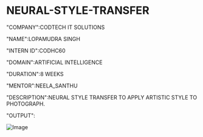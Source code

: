 # NEURAL-STYLE-TRANSFER

"COMPANY":CODTECH IT SOLUTIONS

"NAME":LOPAMUDRA SINGH

"INTERN ID":CODHC60

"DOMAIN":ARTIFICIAL INTELLIGENCE

"DURATION":8 WEEKS

"MENTOR":NEELA_SANTHU

"DESCRIPTION":NEURAL STYLE TRANSFER TO APPLY ARTISTIC STYLE TO PHOTOGRAPH.

"OUTPUT":

![Image](https://github.com/user-attachments/assets/499f8e9c-8938-4b9b-9b33-d87b227e1233)
